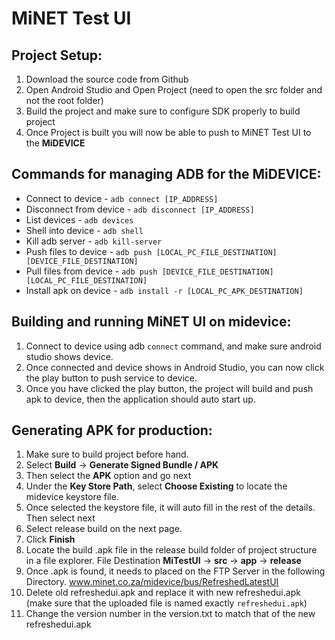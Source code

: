 # MiNET Test UI

## Project Setup:

1. Download the source code from Github
2. Open Android Studio and Open Project (need to open the src folder and not the root folder)
3. Build the project and make sure to configure SDK properly to build project
4. Once Project is built you will now be able to push to MiNET Test UI to the **MiDEVICE**

## Commands for managing ADB for the MiDEVICE:

- Connect to device - `adb connect [IP_ADDRESS]`
- Disconnect from device - `adb disconnect [IP_ADDRESS]`
- List devices - `adb devices`
- Shell into device - `adb shell`
- Kill adb server - `adb kill-server`
- Push files to device - `adb push [LOCAL_PC_FILE_DESTINATION] [DEVICE_FILE_DESTINATION]`
- Pull files from device - `adb push [DEVICE_FILE_DESTINATION] [LOCAL_PC_FILE_DESTINATION]`
- Install apk on device - `adb install -r [LOCAL_PC_APK_DESTINATION]`

## Building and running MiNET UI on midevice:

1. Connect to device using adb `connect` command, and make sure android studio shows device.
2. Once connected and device shows in Android Studio, you can now click the play button to push service to device.
3. Once you have clicked the play button, the project will build and push apk to device, then the application should auto start up.

## Generating APK for production:

1. Make sure to build project before hand.
2. Select **Build** -> **Generate Signed Bundle / APK**
3. Then select the **APK** option and go next
4. Under the **Key Store Path**, select **Choose Existing** to locate the midevice keystore file.
5. Once selected the keystore file, it will auto fill in the rest of the details. Then select next
6. Select release build on the next page.
7. Click **Finish**
8. Locate the build .apk file in the release build folder of project structure in a file explorer. File Destination **MiTestUI** -> **src** -> **app** -> **release**
9. Once .apk is found, it needs to placed on the FTP Server in the following Directory. www.minet.co.za/midevice/bus/RefreshedLatestUI
10. Delete old refreshedui.apk and replace it with new refreshedui.apk (make sure that the uploaded file is named exactly `refreshedui.apk`)
11. Change the version number in the version.txt to match that of the new refreshedui.apk
